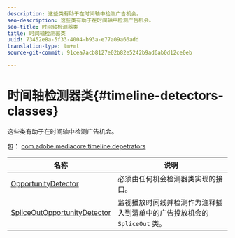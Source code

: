 ```yaml
---
description: 这些类有助于在时间轴中检测广告机会。
seo-description: 这些类有助于在时间轴中检测广告机会。
seo-title: 时间轴检测器类
title: 时间轴检测器类
uuid: 73452e8a-5f33-4004-b93a-e77a09a66add
translation-type: tm+mt
source-git-commit: 91cea7acb8127e02b82e5242b9ad6ab0d12ce0eb

---
```



# 时间轴检测器类{#timeline-detectors-classes}

这些类有助于在时间轴中检测广告机会。

包： [com.adobe.mediacore.timeline.depetrators](https://help.adobe.com/en_US/primetime/api/psdk/asdoc-dhls_1.4/com/adobe/mediacore/timeline/detectors/package-detail.html)

| 名称 | 说明 |
|---|---|
| [OpportunityDetector](https://help.adobe.com/en_US/primetime/api/psdk/asdoc-dhls_1.4/com/adobe/mediacore/timeline/detectors/OpportunityDetector.html) | 必须由任何机会检测器类实现的接口。 |
| [SpliceOutOpportunityDetector](https://help.adobe.com/en_US/primetime/api/psdk/asdoc-dhls_1.4/com/adobe/mediacore/timeline/detectors/SpliceOutOpportunityDetector.html) | 监视播放时间线并检测作为注释插入到清单中的广告投放机会的 `SpliceOut` 类。 |